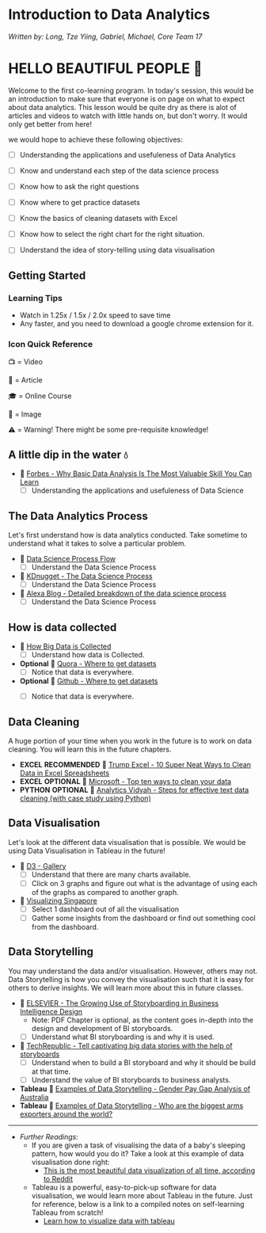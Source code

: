 # Introduction to Data Analytics
*Written by: Long, Tze Yiing, Gabriel, Michael, Core Team 17*


# HELLO BEAUTIFUL PEOPLE :information_desk_person:
Welcome to the first co-learning program. In today's session, this would be an introduction to make sure that everyone is on page on what to expect about data analytics. This lesson would be quite dry as there is alot of articles and videos to watch with little hands on, but don't worry. It would only get better from here!

we would hope to achieve these following objectives:

- [ ] Understanding the applications and usefuleness of Data Analytics
- [ ] Know and understand each step of the data science process
- [ ] Know how to ask the right questions
- [ ] Know where to get practice datasets
- [ ] Know the basics of cleaning datasets with Excel
- [ ] Know how to select the right chart for the right situation.
- [ ] Understand the idea of story-telling using data visualisation


## Getting Started
### Learning Tips
- Watch in 1.25x / 1.5x / 2.0x speed to save time
- Any faster, and you need to download a google chrome extension for it. 

### Icon Quick Reference 

:tv: = Video

:page_with_curl: = Article

:mortar_board: = Online Course

:white_square_button: = Image

:warning: = Warning! There might be some pre-requisite knowledge!

## A little dip in the water :droplet:
- :page_with_curl: [Forbes - Why Basic Data Analysis Is The Most Valuable Skill You Can Learn](https://drive.google.com/file/d/0B7b1sKOLq1N5WWs0Q1kxemtJaVk/view?usp=sharing)
    - [ ] Understanding the applications and usefuleness of Data Science

## The Data Analytics Process
Let's first understand how is data analytics conducted. Take sometime to understand what it takes to solve a particular problem. 
- :white_square_button: [Data Science Process Flow](https://qph.ec.quoracdn.net/main-qimg-0125f04c7b171498a8a048353f1d6a91.webp)
    - [ ] Understand the Data Science Process
    
- :page_with_curl: [KDnugget - The Data Science Process](http://www.kdnuggets.com/2016/03/data-science-process.html)
    - [ ] Understand the Data Science Process
    
- :page_with_curl: [Alexa Blog - Detailed breakdown of the data science process](https://blog.alexa.com/know-data-science-important/)
    - [ ] Understand the Data Science Process
    
## How is data collected
- :page_with_curl: [How Big Data is Collected](http://www.bigdatanews.datasciencecentral.com/profiles/blogs/how-to-collect-big-data-big-data-a-new-digital-trend)
    - [ ] Understand how data is Collected.
    
- **Optional** :page_with_curl: [Quora - Where to get datasets](https://www.quora.com/Where-can-I-find-large-datasets-open-to-the-public)
    - [ ] Notice that data is everywhere.
    
- **Optional** :page_with_curl: [Github - Where to get datasets](https://github.com/caesar0301/awesome-public-datasets)
    - [ ] Notice that data is everywhere.
    

## Data Cleaning
A huge portion of your time when you work in the future is to work on data cleaning. You will learn this in the future chapters. 
- **EXCEL**  **RECOMMENDED** :page_with_curl: [Trump Excel - 10 Super Neat Ways to Clean Data in Excel Spreadsheets](https://trumpexcel.com/clean-data-in-excel/)
- **EXCEL**  **OPTIONAL** :page_with_curl:  [Microsoft - Top ten ways to clean your data](https://support.office.com/en-us/article/Top-ten-ways-to-clean-your-data-2844b620-677c-47a7-ac3e-c2e157d1db19)
- **PYTHON**  **OPTIONAL** :page_with_curl:  [Analytics Vidyah - Steps for effective text data cleaning (with case study using Python)](https://www.analyticsvidhya.com/blog/2014/11/text-data-cleaning-steps-python/) 

## Data Visualisation
Let's look at the different data visualisation that is possible. We would be using Data Visualisation in Tableau in the future!
- :book: [D3 - Gallery](https://github.com/d3/d3/wiki/Gallery)
    - [ ] Understand that there are many charts available.
    - [ ] Click on 3 graphs and figure out what is the advantage of using each of the graphs as compared to another graph.
    
- :book: [Visualizing Singapore](http://www.viz.sg/)
    - [ ] Select 1 dashboard out of all the visualisation
    - [ ] Gather some insights from the dashboard or find out something cool from the dashboard. 

## Data Storytelling
You may understand the data and/or visualisation. However, others may not. Data Storytelling is how you convey the visualisation such that it is easy for others to derive insights. We will learn more about this in future classes.
- :page_with_curl: [ELSEVIER - The Growing Use  of Storyboarding in Business Intelligence Design](http://scitechconnect.elsevier.com/the-growing-use-of-storyboarding-in-bi-design/)
    - Note: PDF Chapter is optional, as the content goes in-depth into the design and development of BI storyboards.
    - [ ] Understand what BI storyboarding is and why it is used.
- :page_with_curl: [TechRepublic - Tell captivating big data stories with the help of storyboards](http://www.techrepublic.com/article/tell-captivating-big-data-stories-with-the-help-of-storyboards/)
    - [ ] Understand when to build a BI storyboard and why it should be build at that time.
    - [ ] Understand the value of BI storyboards to business analysts.
- **Tableau** :book: [Examples of Data Storytelling - Gender Pay Gap Analysis of Australia](https://public.tableau.com/views/GenderPayGapAnalysisofAustralia/GenderPayGapAnalysisofAustralia?:embed=y&:display_count=yes)
- **Tableau** :book: [Examples of Data Storytelling - Who are the biggest arms exporters around the world?](https://public.tableau.com/profile/keucosta#!/vizhome/Arms_middlewest/BiggestArmsExporters)

---

- *Further Readings:*
    - If you are given a task of visualising the data of a baby's sleeping pattern, how would you do it? Take a look at this example of data visualisation done right:
        - [This is the most beautiful data visualization of all time, according to Reddit](https://www.washingtonpost.com/news/wonk/wp/2017/01/05/what-its-like-to-sleep-like-a-baby-visualized-by-a-dad/?utm_term=.8fc4873cd4fe)
    - Tableau is a powerful, easy-to-pick-up software for data visualisation, we would learn more about Tableau in the future. Just for reference, below is a link to a compiled notes on self-learning Tableau from scratch!
        - [Learn how to visualize data with tableau](https://www.evernote.com/shard/s160/sh/55df4ffc-e7e6-4415-b174-94d683c6048c/b86f4cab4c699943)
